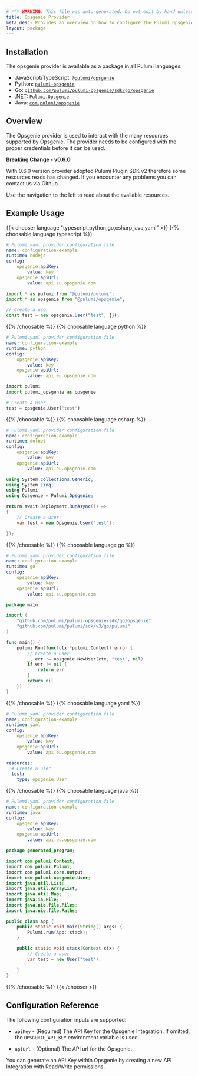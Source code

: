 ```yaml
---
# *** WARNING: This file was auto-generated. Do not edit by hand unless you're certain you know what you are doing! ***
title: Opsgenie Provider
meta_desc: Provides an overview on how to configure the Pulumi Opsgenie provider.
layout: package
---
```

## Installation

The opsgenie provider is available as a package in all Pulumi languages:

* JavaScript/TypeScript: [`@pulumi/opsgenie`](https://www.npmjs.com/package/@pulumi/opsgenie)
* Python: [`pulumi-opsgenie`](https://pypi.org/project/pulumi-opsgenie/)
* Go: [`github.com/pulumi/pulumi-opsgenie/sdk/go/opsgenie`](https://github.com/pulumi/pulumi-opsgenie)
* .NET: [`Pulumi.Opsgenie`](https://www.nuget.org/packages/Pulumi.Opsgenie)
* Java: [`com.pulumi/opsgenie`](https://central.sonatype.com/artifact/com.pulumi/opsgenie)
## Overview

The Opsgenie provider is used to interact with the
many resources supported by Opsgenie. The provider needs to be configured
with the proper credentials before it can be used.

**Breaking Change - v0.6.0**

With 0.6.0 version provider adopted Pulumi Plugin SDK v2 therefore some resources reads has changed.
If you encounter any problems you can contact us via Github

Use the navigation to the left to read about the available resources.
## Example Usage

{{< chooser language "typescript,python,go,csharp,java,yaml" >}}
{{% choosable language typescript %}}
```yaml
# Pulumi.yaml provider configuration file
name: configuration-example
runtime: nodejs
config:
    opsgenie:apiKey:
        value: key
    opsgenie:apiUrl:
        value: api.eu.opsgenie.com

```
```typescript
import * as pulumi from "@pulumi/pulumi";
import * as opsgenie from "@pulumi/opsgenie";

// Create a user
const test = new opsgenie.User("test", {});
```
{{% /choosable %}}
{{% choosable language python %}}
```yaml
# Pulumi.yaml provider configuration file
name: configuration-example
runtime: python
config:
    opsgenie:apiKey:
        value: key
    opsgenie:apiUrl:
        value: api.eu.opsgenie.com

```
```python
import pulumi
import pulumi_opsgenie as opsgenie

# Create a user
test = opsgenie.User("test")
```
{{% /choosable %}}
{{% choosable language csharp %}}
```yaml
# Pulumi.yaml provider configuration file
name: configuration-example
runtime: dotnet
config:
    opsgenie:apiKey:
        value: key
    opsgenie:apiUrl:
        value: api.eu.opsgenie.com

```
```csharp
using System.Collections.Generic;
using System.Linq;
using Pulumi;
using Opsgenie = Pulumi.Opsgenie;

return await Deployment.RunAsync(() =>
{
    // Create a user
    var test = new Opsgenie.User("test");

});

```
{{% /choosable %}}
{{% choosable language go %}}
```yaml
# Pulumi.yaml provider configuration file
name: configuration-example
runtime: go
config:
    opsgenie:apiKey:
        value: key
    opsgenie:apiUrl:
        value: api.eu.opsgenie.com

```
```go
package main

import (
	"github.com/pulumi/pulumi-opsgenie/sdk/go/opsgenie"
	"github.com/pulumi/pulumi/sdk/v3/go/pulumi"
)

func main() {
	pulumi.Run(func(ctx *pulumi.Context) error {
		// Create a user
		_, err := opsgenie.NewUser(ctx, "test", nil)
		if err != nil {
			return err
		}
		return nil
	})
}
```
{{% /choosable %}}
{{% choosable language yaml %}}
```yaml
# Pulumi.yaml provider configuration file
name: configuration-example
runtime: yaml
config:
    opsgenie:apiKey:
        value: key
    opsgenie:apiUrl:
        value: api.eu.opsgenie.com

```
```yaml
resources:
  # Create a user
  test:
    type: opsgenie:User
```
{{% /choosable %}}
{{% choosable language java %}}
```yaml
# Pulumi.yaml provider configuration file
name: configuration-example
runtime: java
config:
    opsgenie:apiKey:
        value: key
    opsgenie:apiUrl:
        value: api.eu.opsgenie.com

```
```java
package generated_program;

import com.pulumi.Context;
import com.pulumi.Pulumi;
import com.pulumi.core.Output;
import com.pulumi.opsgenie.User;
import java.util.List;
import java.util.ArrayList;
import java.util.Map;
import java.io.File;
import java.nio.file.Files;
import java.nio.file.Paths;

public class App {
    public static void main(String[] args) {
        Pulumi.run(App::stack);
    }

    public static void stack(Context ctx) {
        // Create a user
        var test = new User("test");

    }
}
```
{{% /choosable %}}
{{< /chooser >}}
## Configuration Reference

The following configuration inputs are supported:

* `apiKey` - (Required) The API Key for the Opsgenie Integration. If omitted, the
  `OPSGENIE_API_KEY` environment variable is used.

* `apiUrl` - (Optional) The API url for the Opsgenie.

You can generate an API Key within Opsgenie by creating a new API Integration with Read/Write permissions.